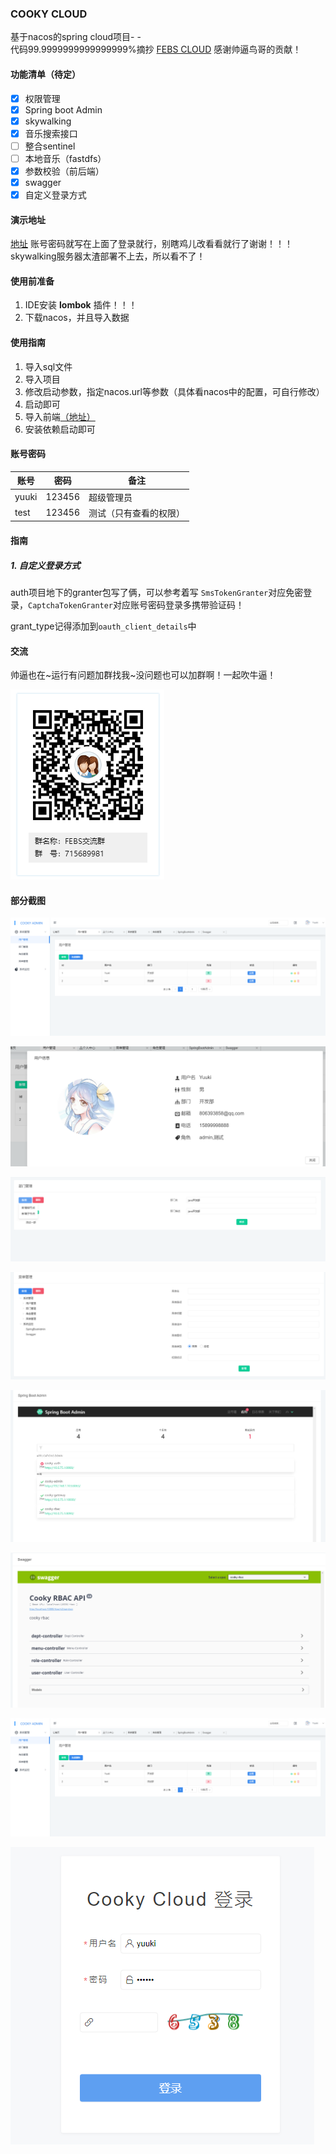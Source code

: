 ### COOKY CLOUD
基于nacos的spring cloud项目- -<br>
代码99.9999999999999999%摘抄 [FEBS CLOUD](https://github.com/wuyouzhuguli/FEBS-Cloud) 感谢帅逼鸟哥的贡献！
#### 功能清单（待定）
- [x] 权限管理
- [X] Spring boot Admin
- [X] skywalking
- [X] 音乐搜索接口
- [ ] 整合sentinel
- [ ] 本地音乐（fastdfs）
- [X] 参数校验（前后端）
- [X] swagger
- [X] 自定义登录方式

#### 演示地址
[地址](http://cooky.yuukiblog.top) 账号密码就写在上面了登录就行，别瞎鸡儿改看看就行了谢谢！！！skywalking服务器太渣部署不上去，所以看不了！

#### 使用前准备
1. IDE安装 **lombok** 插件！！！
2. 下载nacos，并且导入数据
#### 使用指南
1. 导入sql文件
2. 导入项目
3. 修改启动参数，指定nacos.url等参数（具体看nacos中的配置，可自行修改）
4. 启动即可
5. 导入前端[（地址）](https://github.com/yuuki80code/cooky-cloud-web)
6. 安装依赖启动即可
#### 账号密码

账号|密码|备注
---|---|---
yuuki|123456|超级管理员
test|123456|测试（只有查看的权限）

#### 指南
##### 1. 自定义登录方式
auth项目地下的granter包写了俩，可以参考着写
``SmsTokenGranter``对应免密登录，``CaptchaTokenGranter``对应账号密码登录多携带验证码！

grant_type记得添加到``oauth_client_details``中

#### 交流
帅逼也在~运行有问题加群找我~没问题也可以加群啊！一起吹牛逼！

![qq](img/QQ.jpg)
#### 部分截图

![1](img/TIM截图20191204200109.png)

![2](img/TIM截图20191204200151.png)

![3](img/TIM截图20191204200214.png)

![4](img/TIM截图20191204200227.png)

![5](img/TIM截图20191204200238.png)

![6](img/TIM截图20191204200305.png)

![7](img/TIM截图20191204200109.png)

![8](img/TIM截图20191204200317.png)
